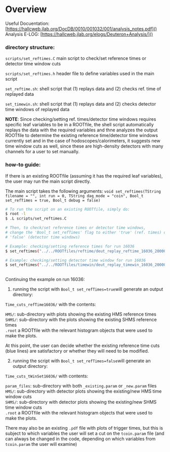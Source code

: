 # Overview
Useful Docuentation: [https://hallcweb.jlab.org/DocDB/0010/001032/001/analysis_notes.pdf]()
Analysis E-LOG: [https://hallcweb.jlab.org/elogs/Deuteron+Analysis/]()
### directory structure: <br>

`scripts/set_reftimes.C` main script to check/set reference times or detector time window cuts

`scripts/set_reftimes.h` header file to define variables used in the main script

`set_reftime.sh`: shell script that (1) replays data and (2) checks ref. time of replayed data

`set_timewin.sh`: shell script that (1) replays data and (2) checks detector time windows of replayed data

**NOTE**: Since checking/setting ref. times/detector time windows requires specific leaf variables to be in a ROOTfile, the shell script automatically replays the data with the  required variables and thne analyzes the output ROOTfile to determine the existing reference time/detector time windows currently
set and in the case of hodoscopes/calorimeters, it suggests new time window cuts as well, since these are high-density detectors with many channels for a user to set manually.

### how-to guide:
If there is an existing ROOTfile (assuming it has the required leaf variables), the user may run the main script directly.

The main script takes the following arguments:
`void set_reftimes(TString filename = "", int run = 0, TString daq_mode = "coin", Bool_t set_refTimes = true, Bool_t debug = false)
`

```sh
# To run the script on an existing ROOTfile, simply do:      
$ root -l                                                                                                                                                                   
$ .L scripts/set_reftimes.C

# Then, to check/set reference times or detector time windows, 
# change the 'Bool_t set_refTimes' flag to either 'true' (ref. times) or
# 'false' (detector time windows)

# Example: checking/setting reference times for run 16036
$ set_reftimes("../../ROOTfiles/reftime/deut_replay_reftime_16036_20000.root", 16036, "coin", true, false)    

# Example: checking/setting detector time window for run 16036
$ set_reftimes("../../ROOTfiles/timewin/deut_replay_timewin_16036_20000.root", 16036, "coin", false, false)      
                                                                                                                                
```
Continuing the example on run 16036: <br> 

1) running the script with `Bool_t set_refTimes=true`will generate an output directory: <br>

`Time_cuts_refTime16036/` with the contents: <br>

`HMS/`: sub-directory with plots showing the existing HMS reference times <br>
`SHMS/`: sub-directory with the plots showing the existing SHMS reference times <br>
`.root` a ROOTfile with the relevant histogram objects that were used to make the plots.

At this point, the user can decide whether the existing reference time cuts (blue lines) are satisfactory or whether they will need to be modified.


2) running the script with `Bool_t set_refTimes=false`will generate an output directory: <br>

`Time_cuts_tWinSet16036/` with contents: <br>

`param_files`: sub-directory with both `_existing.param` or `_new.param` files <br>
`HMS/`: sub-directory with detector plots showing the existing/new HMS time window cuts <br>
`SHMS/`: sub-directory with detector plots showing the existing/new SHMS time window cuts <br>
`.root` a ROOTfile with the relevant histogram objects that were used to make the plots.

There may also be an existing `.pdf` file with plots of trigger times, but this is subject to which variables the user will set a cut on the `tcoin.param` file (and can always be changed in the code, depending on which variables from `tcoin.param` the user will examine)

